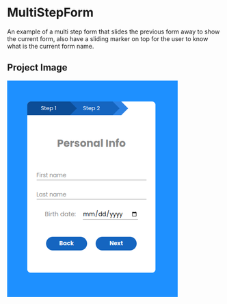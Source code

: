 
# MultiStepForm
An example of a multi step form that slides the previous form away to show the current form, also have a sliding marker on top for the user to know what is the current form name.

## Project Image

![image](08_img.png)
